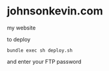 # johnsonkevin.com
my website

to deploy
```
bundle exec sh deploy.sh
```
and enter your FTP password
